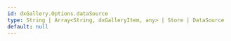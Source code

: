 ```yaml
---
id: dxGallery.Options.dataSource
type: String | Array<String, dxGalleryItem, any> | Store | DataSource | DataSource_Options
default: null
---
```

